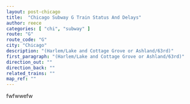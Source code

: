 ```yaml
---
layout: post-chicago
title:  "Chicago Subway G Train Status And Delays"
author: reece
categories: [ "chi", "subway" ]
route: "G"
route_code: "G"
city: "Chicago"
description: "(Harlem/Lake and Cottage Grove or Ashland/63rd)"
first_paragraph: "(Harlem/Lake and Cottage Grove or Ashland/63rd)"
direction_out: ""
direction_back: ""
related_trains: ""
map_ref: ""
---
```


fwfwwefw
